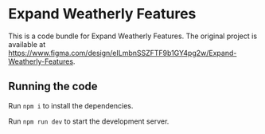 
  # Expand Weatherly Features

  This is a code bundle for Expand Weatherly Features. The original project is available at https://www.figma.com/design/eILmbnSSZFTF9b1GY4pg2w/Expand-Weatherly-Features.

  ## Running the code

  Run `npm i` to install the dependencies.

  Run `npm run dev` to start the development server.

  
  